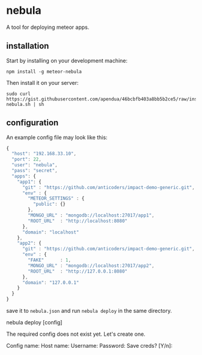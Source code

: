 nebula
======

A tool for deploying meteor apps.

installation
------------

Start by installing on your development machine:
```
npm install -g meteor-nebula
```
Then install it on your server:
```
sudo curl https://gist.githubusercontent.com/apendua/46bcbfb403a8bb5b2ce5/raw/install-nebula.sh | sh
```

configuration
-------------

An example config file may look like this:
```javascript
{
  "host": "192.168.33.10",
  "port": 22,
  "user": "nebula",
  "pass": "secret",
  "apps": {
    "app1": {
      "git" : "https://github.com/anticoders/impact-demo-generic.git",
      "env" : {
        "METEOR_SETTINGS" : {
          "public": {}
        },
        "MONGO_URL" : "mongodb://localhost:27017/app1",
        "ROOT_URL"  : "http://localhost:8080"
      },
      "domain": "localhost"
    },
    "app2": {
      "git" : "https://github.com/anticoders/impact-demo-generic.git",
      "env" : {
        "FAKE"      : 1,
        "MONGO_URL" : "mongodb://localhost:27017/app2",
        "ROOT_URL"  : "http://127.0.0.1:8080"
      },
      "domain": "127.0.0.1"
    }
  }
}

```
save it to `nebula.json` and run `nebula deploy` in the same directory.



nebula deploy [config]

The required config does not exist yet. Let's create one.

Config name:
Host name:
Username:
Password:
Save creds? [Y/n]:
